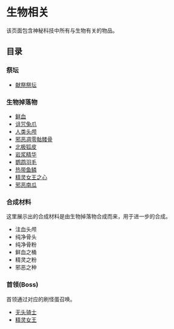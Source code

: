 # 生物相关

该页面包含神秘科技中所有与生物有关的物品。

## 目录

### 祭坛

- [献祭祭坛](/Sacrificial-Altar)

### 生物掉落物

- [鲜血](/Sacrificial-Altar#info)
- [诅咒兔爪](/Sacrificial-Altar#info)
- [人类头颅](/Sacrificial-Altar#info)
- [邪恶凋零骷髅骨](/Sacrificial-Altar#info)
- [北极狐皮](/Sacrificial-Altar#info)
- [岩浆精华](/Sacrificial-Altar#info)
- [鹦鹉羽毛](/Sacrificial-Altar#info)
- [热带鱼鳞](/Sacrificial-Altar#info)
- [精灵女王之心](/Pixie-Queen#drops)
- [邪恶南瓜](/Headless-Horseman#drops)

### 合成材料

这里展示出的合成材料是由生物掉落物合成而来，用于进一步的合成。

- 注血头颅
- 纯净骨头
- 纯净骨粉
- 鲜血之桶
- 精灵之粉
- 邪恶之种

### 首领(Boss)

首领通过对应的刷怪蛋召唤。

- [无头骑士](/Headless-Horseman)
- [精灵女王](/Pixie-Queen)
